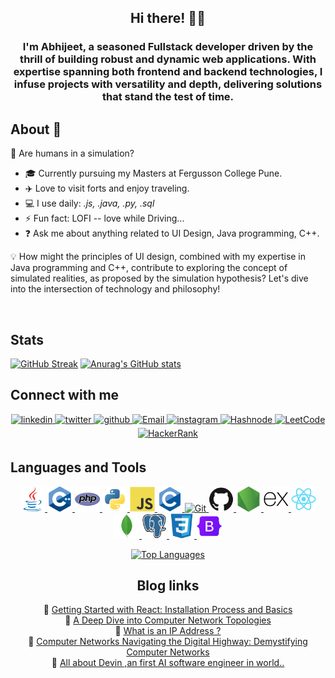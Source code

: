 ## <div align="center">Hi there! 👋🏾</div> 

### <div align="center">I'm Abhijeet, a seasoned Fullstack developer driven by the thrill of building robust and dynamic web applications. With expertise spanning both frontend and backend technologies, I infuse projects with versatility and depth, delivering solutions that stand the test of time.</div>
  
## About  👤
🤔 Are humans in a simulation?

- 🎓 Currently pursuing my Masters at Fergusson College Pune.
- ✈️ Love to visit forts and enjoy traveling.
- 💻 I use daily: *.js, .java, .py, .sql*
- ⚡ Fun fact: LOFI -- love while Driving...
- ❓ Ask me about anything related to UI Design, Java programming, C++.

💡 How might the principles of UI design, combined with my expertise in Java programming and C++, contribute to exploring the concept of simulated realities, as proposed by the simulation hypothesis? Let's dive into the intersection of technology and philosophy!


  


<br/>  
 

## Stats 
<a href="https://git.io/streak-stats"><img src="https://streak-stats.demolab.com?user=Abhilokhande&theme=dark&hide_border=true&border_radius=3.2&date_format=j%20M%5B%20Y%5D" alt="GitHub Streak" /></a>
<a href="https://github.com/Abhilokhande/github-readme-stats">
  <img src="https://github-readme-stats.vercel.app/api?username=Abhilokhande&show_icons=true&theme=transparent" alt="Anurag's GitHub stats">
</a>

## Connect with me 
<div align="center">
<a href="https://www.linkedin.com/in/abhijeet-lokhande-18a468270/" target="_blank">
<img src=https://img.shields.io/badge/linkedin-%231E77B5.svg?&style=for-the-badge&logo=linkedin&logoColor=white alt=linkedin style="margin-bottom: 5px;" />
</a>
<a href="https://x.com/AbhiLok94828777" target="_blank">
<img src=https://img.shields.io/badge/twitter-%2300acee.svg?&style=for-the-badge&logo=twitter&logoColor=white alt=twitter style="margin-bottom: 5px;" />
</a>

<a href="https://github.com/Abhilokhande" target="_blank">
<img src=https://img.shields.io/badge/github-%2324292e.svg?&style=for-the-badge&logo=github&logoColor=white alt=github style="margin-bottom: 5px;" />
</a>
   <a href="mailto:lokhande47342gmail.com" target="_blank">
  <img src="https://img.shields.io/badge/email-%23D14836.svg?&style=for-the-badge&logo=gmail&logoColor=white" alt="Email" style="margin-bottom: 5px;" />
</a>
<a href="https://www.instagram.com/abhilokhande_092" target="_blank">
<img src=https://img.shields.io/badge/instagram-%23000000.svg?&style=for-the-badge&logo=instagram&logoColor=white alt=instagram style="margin-bottom: 5px;" />
</a>
<a href="https://hashnode.com/@Abhi92" target="_blank">
  <img src="https://img.shields.io/badge/hashnode-%23323330.svg?&style=for-the-badge&logo=hashnode&logoColor=white" alt="Hashnode" style="margin-bottom: 5px;" />
</a>
<a href="https://leetcode.com/u/Abhijeet2580" target="_blank">
  <img src="https://img.shields.io/badge/LeetCode-%23FFA116.svg?&style=for-the-badge&logo=leetcode&logoColor=white" alt="LeetCode" style="margin-bottom: 5px;" />
</a>
<a href="https://www.hackerrank.com/profile/Abhijeetlokhand2" target="_blank">
  <img src="https://img.shields.io/badge/HackerRank-%2367A4AC.svg?&style=for-the-badge&logo=hackerrank&logoColor=white" alt="HackerRank" style="margin-bottom: 5px;" />
</a>



<h2 align="left"> Languages and Tools</h2>
<p align="center">
  <a href="https://www.java.com" target="_blank" rel="noreferrer">
    <img src="https://raw.githubusercontent.com/devicons/devicon/master/icons/java/java-original.svg" alt="Java" width="40" height="40"/>
  </a>
  <a href="https://www.w3schools.com/cpp/" target="_blank" rel="noreferrer">
    <img src="https://raw.githubusercontent.com/devicons/devicon/master/icons/cplusplus/cplusplus-original.svg" alt="C++" width="40" height="40"/>
  </a>
  <a href="https://www.php.net/" target="_blank" rel="noreferrer">
    <img src="https://raw.githubusercontent.com/devicons/devicon/master/icons/php/php-original.svg" alt="PHP" width="40" height="40"/>
  </a>
  <a href="https://www.python.org" target="_blank" rel="noreferrer">
    <img src="https://raw.githubusercontent.com/devicons/devicon/master/icons/python/python-original.svg" alt="Python" width="40" height="40"/>
  </a>
  <a href="https://developer.mozilla.org/en-US/docs/Web/JavaScript" target="_blank" rel="noreferrer">
    <img src="https://raw.githubusercontent.com/devicons/devicon/master/icons/javascript/javascript-original.svg" alt="JavaScript" width="40" height="40"/>
  </a>
  <a href="https://www.cprogramming.com/" target="_blank" rel="noreferrer">
    <img src="https://raw.githubusercontent.com/devicons/devicon/master/icons/c/c-original.svg" alt="C" width="40" height="40"/>
  </a>
  <a href="https://git-scm.com/" target="_blank" rel="noreferrer">
    <img src="https://www.vectorlogo.zone/logos/git-scm/git-scm-icon.svg" alt="Git" width="40" height="40"/>
  </a>
  <a href="https://github.com" target="_blank" rel="noreferrer">
    <img src="https://raw.githubusercontent.com/devicons/devicon/master/icons/github/github-original.svg" alt="GitHub" width="40" height="40"/>
  </a>
  <a href="https://nodejs.org" target="_blank" rel="noreferrer">
    <img src="https://raw.githubusercontent.com/devicons/devicon/master/icons/nodejs/nodejs-original.svg" alt="Node.js" width="40" height="40"/>
  </a>
  <a href="https://expressjs.com/" target="_blank" rel="noreferrer">
    <img src="https://raw.githubusercontent.com/devicons/devicon/master/icons/express/express-original.svg" alt="Express.js" width="40" height="40"/>
  </a>
  <a href="https://reactjs.org/" target="_blank" rel="noreferrer">
    <img src="https://raw.githubusercontent.com/devicons/devicon/master/icons/react/react-original.svg" alt="React.js" width="40" height="40"/>
  </a>
  <a href="https://www.mongodb.com/" target="_blank" rel="noreferrer">
    <img src="https://raw.githubusercontent.com/devicons/devicon/master/icons/mongodb/mongodb-original.svg" alt="MongoDB" width="40" height="40"/>
  </a>
  <a href="https://www.postgresql.org/" target="_blank" rel="noreferrer">
    <img src="https://raw.githubusercontent.com/devicons/devicon/master/icons/postgresql/postgresql-original.svg" alt="PostgreSQL" width="40" height="40"/>
  </a>
  <a href="https://www.w3schools.com/css/" target="_blank" rel="noreferrer">
    <img src="https://raw.githubusercontent.com/devicons/devicon/master/icons/css3/css3-original.svg" alt="CSS" width="40" height="40"/>
  </a>
  <a href="https://getbootstrap.com/" target="_blank" rel="noreferrer">
    <img src="https://raw.githubusercontent.com/devicons/devicon/master/icons/bootstrap/bootstrap-original.svg" alt="Bootstrap" width="40" height="40"/>
  </a>
</p><a href="https://github.com/Abhilokhande/github-readme-stats">
  <img src="https://github-readme-stats.vercel.app/api/top-langs/?username=Abhilokhande&layout=compact" alt="Top Languages">
</a>
  
## Blog links

 🚀 [Getting Started with React: Installation Process and Basics](https://abhijeetlokhande.hashnode.dev/getting-started-with-react-installation-process-and-basics)<br>
 🚀 [A Deep Dive into Computer Network Topologies](https://abhijeetlokhande.hashnode.dev/a-deep-dive-into-computer-network-topologies)<br>
 🚀 [What is an IP Address ?](https://abhijeetlokhande.hashnode.dev/what-is-an-ip-address)<br>
🚀 [Computer Networks Navigating the Digital Highway: Demystifying Computer Networks](https://abhijeetlokhande.hashnode.dev/computer-networks)<br>
 🚀 [All about Devin ,an first AI software engineer in world..](https://abhijeetlokhande.hashnode.dev/what-is-devin)<br>


   
